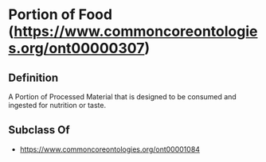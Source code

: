 # Portion of Food (https://www.commoncoreontologies.org/ont00000307)

## Definition
A Portion of Processed Material that is designed to be consumed and ingested for nutrition or taste.

## Subclass Of
- https://www.commoncoreontologies.org/ont00001084

